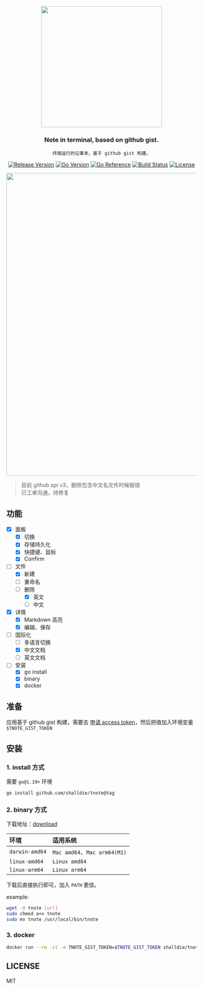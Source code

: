 <!-- 封面区域 -->
<div align="center">

<img src="https://user-images.githubusercontent.com/9987486/229472271-62a5d923-f7b7-416c-913e-c842ecc2de4d.png" width="320" />

### Note in terminal, based on github gist.

`终端运行的记事本，基于 github gist 构建。`

[![Release Version](https://img.shields.io/github/v/release/shalldie/tnote?display_name=tag&logo=github&style=flat-square)](https://github.com/shalldie/tnote)
[![Go Version](https://img.shields.io/github/go-mod/go-version/shalldie/tnote?label=go&logo=go&style=flat-square)](https://github.com/shalldie/tnote)
[![Go Reference](https://pkg.go.dev/badge/github.com/shalldie/tnote.svg)](https://pkg.go.dev/github.com/shalldie/tnote)
[![Build Status](https://img.shields.io/github/actions/workflow/status/shalldie/tnote/ci.yml?branch=master&label=build&logo=github&style=flat-square)](https://github.com/shalldie/tnote/actions)
[![License](https://img.shields.io/github/license/shalldie/tnote?logo=github&style=flat-square)](https://github.com/shalldie/tnote)

<img src="https://user-images.githubusercontent.com/9987486/229672987-6cc48582-fed0-4537-8192-aa2780cf1316.png" width="800">

</div>

<!-- 封面区域 end -->

> 目前 github api v3，删除包含中文名文件时候报错 <br>
> 已工单沟通，待修复

## 功能

- [x] 面板
  - [x] 切换
  - [x] 存储持久化
  - [x] 快捷键、鼠标
  - [x] Confirm
- [ ] 文件
  - [x] 新建
  - [ ] 重命名
  - [ ] 删除
    - [x] 英文
    - [ ] 中文
- [x] 详情
  - [x] Markdown 高亮
  - [x] 编辑、保存
- [ ] 国际化
  - [ ] 多语言切换
  - [x] 中文文档
  - [ ] 英文文档
- [ ] 安装
  - [x] go install
  - [x] binary
  - [x] docker

## 准备

应用基于 github gist 构建，需要去 [申请 access token](https://github.com/settings/tokens/new)，然后把值加入环境变量 `$TNOTE_GIST_TOKEN`

## 安装

### 1. install 方式

需要 `go@1.19+` 环境

```bash
go install github.com/shalldie/tnote@tag
```

### 2. binary 方式

下载地址：[download](https://github.com/shalldie/tnote/releases)

| 环境           | 适用系统                     |
| :------------- | :--------------------------- |
| `darwin-amd64` | `Mac amd64`、`Mac arm64(M1)` |
| `linux-amd64`  | `Linux amd64`                |
| `linux-arm64`  | `Linux arm64`                |

下载后直接执行即可，加入 `PATH` 更佳。

example:

```bash
wget -O tnote [url]
sudo chmod a+x tnote
sudo mv tnote /usr/local/bin/tnote
```

### 3. docker

```bash
docker run --rm -it -e TNOTE_GIST_TOKEN=$TNOTE_GIST_TOKEN shalldie/tnote
```

## LICENSE

MIT
